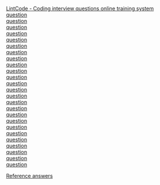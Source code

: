 <a href="http://www.lintcode.com/en/problem/#">LintCode - Coding interview questions online training system</a>    
<a href="http://www.lintcode.com/en/problem/backpack/">question</a>    
<a href="http://www.lintcode.com/en/problem/backpack-ii/">question</a>    
<a href="http://www.lintcode.com/en/problem/coins-in-a-line-ii/">question</a>  
<a href="http://www.lintcode.com/en/problem/delete-digits/">question</a>  
<a href="http://www.lintcode.com/en/problem/digit-counts/">question</a>  
<a href="http://www.lintcode.com/en/problem/interleaving-positive-and-negative-numbers/">question</a>  
<a href="http://www.lintcode.com/en/problem/interval-minimum-number/">question</a>  
<a href="http://www.lintcode.com/en/problem/maximum-subarray-difference/">question</a>  
<a href="http://www.lintcode.com/en/problem/maximum-subarray-ii/">question</a>  
<a href="http://www.lintcode.com/en/problem/mini-twitter/">question</a>  
<a href="http://www.lintcode.com/en/problem/minimum-adjustment-cost/">question</a>  
<a href="http://www.lintcode.com/en/problem/nuts-bolts-problem/">question</a>  
<a href="http://www.lintcode.com/en/problem/permutation-index-ii/">question</a>  
<a href="http://www.lintcode.com/en/problem/print-numbers-by-recursion/">question</a>  
<a href="http://www.lintcode.com/en/problem/sort-colors-ii/">question</a>  
<a href="http://www.lintcode.com/en/problem/subarray-sum-closest/">question</a>  
<a href="http://www.lintcode.com/en/problem/submatrix-sum/">question</a>  
<a href="http://www.lintcode.com/en/problem/topological-sorting/">question</a>  
<a href="http://www.lintcode.com/en/problem/wood-cut/">question</a>  
<a href="http://www.lintcode.com/en/problem/binary-representation/">question</a>  
<a href="http://www.lintcode.com/en/problem/copy-books/">question</a>  
<a href="http://www.lintcode.com/en/problem/maximum-subarray-iii/">question</a>  
<a href="http://www.lintcode.com/en/problem/parking-lot/">question</a>  
<a href="http://www.lintcode.com/en/problem/k-sum/">question</a>  
<a href="http://www.lintcode.com/en/problem/matrix-zigzag-traversal/">question</a>  

<a href="https://wxx5433.gitbooks.io/interview-preparation/content/part_ii_leetcode_lintcode/math_and_bit_manipulation/permutation_index_ii.html">Reference answers</a>
